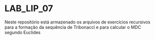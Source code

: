 # LAB_LIP_07
Neste repositório está armazenado os arquivos de exercícios recursivos para a formação da sequência de Tribonacci e para calcular o MDC segundo Euclides
